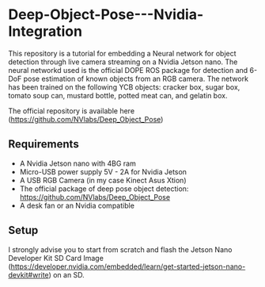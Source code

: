 # Deep-Object-Pose---Nvidia-Integration

This repository is a tutorial for embedding a Neural network for object detection through live camera streaming on a Nvidia Jetson nano.
The neural networkd used is the official DOPE ROS package for detection and 6-DoF pose estimation of known objects from an RGB camera. The network has been trained on the following YCB objects: cracker box, sugar box, tomato soup can, mustard bottle, potted meat can, and gelatin box. 

The official repository is available here (https://github.com/NVlabs/Deep_Object_Pose)


## Requirements
 - A Nvidia Jetson nano with 4BG ram
 -  Micro-USB power supply 5V - 2A for Nvidia Jetson
 - A USB RGB Camera (in my case Kinect Asus Xtion)
 - The official package of deep pose object detection: https://github.com/NVlabs/Deep_Object_Pose
 - A desk fan or an Nvidia compatible


## Setup
I strongly advise you to start from scratch and flash the Jetson Nano Developer Kit SD Card Image (https://developer.nvidia.com/embedded/learn/get-started-jetson-nano-devkit#write) on an SD.
